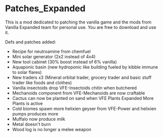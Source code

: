 # Patches_Expanded

This is a mod dedicated to patching the vanilla game and the mods from Vanilla Expanded team for personal use. You are free to download and use it.

Defs and patches added:
- Recipe for neutroamine from chemfuel
- Mini solar generator (2x2 instead of 4x4)
- New tool cabinet (30% boost instead of 6% vanilla)
- Aquaponic basin (new hydroponic like building fueled by kibble immune to solar flares)
- New traders x3 (Mineral orbital trader, grocery trader and basic stuff trader like foods and clothes)
- Vanilla insectoids drop VFE-Insectoids chitin when butchered
- Mechanoids component from VFE-Mechanoids are now craftable
- Cactus can now be planted on sand when VFE Plants Expanded More Plants is active
- Cold biomes spawn more helixien geyser from VFE-Power and helixien pumps produces more
- Muffalo now produce milk
- Metal doesn't burn
- Wood log is no longer a melee weapon
